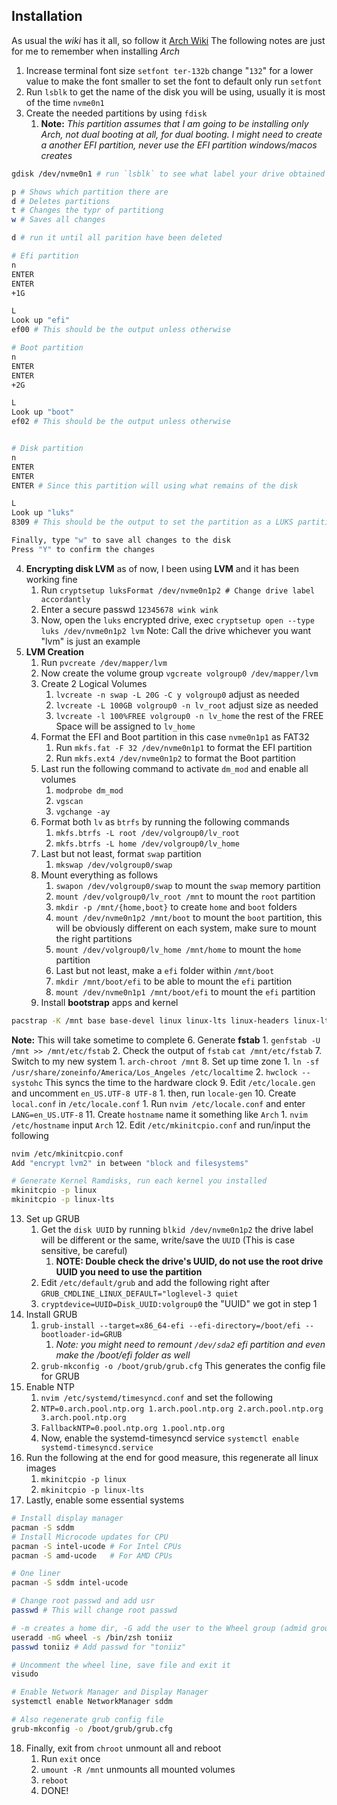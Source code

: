 ## Installation
As usual the *wiki* has it all, so follow it [Arch Wiki](https://wiki.archlinux.org/title/Installation_guide)
The following notes are just for me to remember when installing *Arch*
1. Increase terminal font size `setfont ter-132b` change "`132`" for a lower value to make the font smaller to set the font to default only run `setfont`
2. Run `lsblk` to get the name of the disk you will be using, usually it is most of the time `nvme0n1` 
3. Create the needed partitions by using `fdisk` 
	1. **Note:** *This partition assumes that I am going to be installing only Arch, not dual booting at all, for dual booting. I might need to create a another EFI partition, never use the EFI partition windows/macos creates*

```bash
gdisk /dev/nvme0n1 # run `lsblk` to see what label your drive obtained

p # Shows which partition there are
d # Deletes partitions
t # Changes the typr of partitiong
w # Saves all changes

d # run it until all parition have been deleted

# Efi partition
n
ENTER
ENTER
+1G

L
Look up "efi"
ef00 # This should be the output unless otherwise

# Boot partition
n
ENTER
ENTER
+2G

L
Look up "boot"
ef02 # This should be the output unless otherwise


# Disk partition
n
ENTER
ENTER
ENTER # Since this partition will using what remains of the disk

L
Look up "luks"
8309 # This should be the output to set the partition as a LUKS partition type

Finally, type "w" to save all changes to the disk
Press "Y" to confirm the changes
```

4. **Encrypting disk LVM** as of now, I been using **LVM** and it has been working fine
	1. Run `cryptsetup luksFormat /dev/nvme0n1p2 # Change drive label accordantly`
	2. Enter a secure passwd `12345678 wink wink`
	3. Now, open the `luks` encrypted drive, exec `cryptsetup open --type luks /dev/nvme0n1p2 lvm` Note: Call the drive whichever you want "lvm" is just an example
5. **LVM Creation** 
	1. Run `pvcreate /dev/mapper/lvm`
	2. Now create the volume group `vgcreate volgroup0 /dev/mapper/lvm`
	3. Create 2 Logical Volumes
		1. `lvcreate -n swap -L 20G -C y volgroup0` adjust as needed
		2. `lvcreate -L 100GB volgroup0 -n lv_root` adjust size as needed
		3. `lvcreate -l 100%FREE volgroup0 -n lv_home` the rest of the FREE Space will be assigned to `lv_home`
	4. Format the EFI and Boot partition in this case `nvme0n1p1` as FAT32
		1. Run `mkfs.fat -F 32 /dev/nvme0n1p1` to format the EFI partition
		2. Run `mkfs.ext4 /dev/nvme0n1p2` to format the Boot partition
	5. Last run the following command to activate `dm_mod` and enable all volumes
		1. `modprobe dm_mod`
		2. `vgscan`
		3. `vgchange -ay`
	6. Format both `lv` as `btrfs` by running the following commands
		1. `mkfs.btrfs -L root /dev/volgroup0/lv_root`
		2. `mkfs.btrfs -L home /dev/volgroup0/lv_home`
	7. Last but not least, format `swap` partition
		1. `mkswap /dev/volgroup0/swap`
	8. Mount everything as follows
		1. `swapon /dev/volgroup0/swap` to mount the `swap` memory partition
		2. `mount /dev/volgroup0/lv_root /mnt` to mount the `root` partition
		3. `mkdir -p /mnt/{home,boot}` to create `home` and `boot` folders
		4. `mount /dev/nvme0n1p2 /mnt/boot` to mount the `boot` partition, this will be obviously different on each system, make sure to mount the right partitions
		5. `mount /dev/volgroup0/lv_home /mnt/home` to mount the `home` partition
		6. Last but not least, make a `efi` folder within `/mnt/boot`
		7. `mkdir /mnt/boot/efi` to be able to mount the `efi` partition
		8. `mount /dev/nvme0n1p1 /mnt/boot/efi` to mount the `efi` partition
	9.  Install **bootstrap** apps and kernel
```bash
pacstrap -K /mnt base base-devel linux linux-lts linux-headers linux-lts-headers linux-firmware git lvm2 networkmanager openssh os-prober sudo grub efibootmgr vim neovim nano man zsh ranger tmux bash 
```
**Note:** This will take sometime to complete
6. Generate **fstab**
	1. `genfstab -U /mnt >> /mnt/etc/fstab`
	2. Check the output of `fstab` `cat /mnt/etc/fstab`
7. Switch to my new system
	1. `arch-chroot /mnt`
8. Set up time zone
	1. `ln -sf /usr/share/zoneinfo/America/Los_Angeles /etc/localtime`
	2. `hwclock --systohc` This syncs the time to the hardware clock
9. Edit `/etc/locale.gen` and uncomment `en_US.UTF-8 UTF-8`
	1. then, run `locale-gen`
10. Create `local.conf` in `/etc/locale.conf`
	1. Run `nvim /etc/locale.conf` and enter `LANG=en_US.UTF-8`
11. Create `hostname` name it something like `Arch`
	1. `nvim /etc/hostname` input `Arch` 
12. Edit `/etc/mkinitcpio.conf` and run/input the following
```bash
nvim /etc/mkinitcpio.conf
Add "encrypt lvm2" in between "block and filesystems"

# Generate Kernel Ramdisks, run each kernel you installed
mkinitcpio -p linux
mkinitcpio -p linux-lts
```
13. Set up GRUB
	1. Get the `disk UUID` by running `blkid /dev/nvme0n1p2` the drive label will be different or the same, write/save the `UUID` (This is case sensitive, be careful)
		1. **NOTE: Double check the drive's UUID, do not use the root drive UUID you need to use the partition**
	2. Edit `/etc/default/grub` and add the following right after `GRUB_CMDLINE_LINUX_DEFAULT="loglevel-3 quiet`
	3. `cryptdevice=UUID=Disk_UUID:volgroup0` the "UUID" we got in step 1
14. Install GRUB
	1. `grub-install --target=x86_64-efi --efi-directory=/boot/efi --bootloader-id=GRUB`
		1. *Note: you might need to remount `/dev/sda2` efi partition and even make the /boot/efi folder as well*
	2. `grub-mkconfig -o /boot/grub/grub.cfg` This generates the config file for GRUB
15. Enable NTP
	1. `nvim /etc/systemd/timesyncd.conf` and set the following
	2. `NTP=0.arch.pool.ntp.org 1.arch.pool.ntp.org 2.arch.pool.ntp.org 3.arch.pool.ntp.org`
	3. `FallbackNTP=0.pool.ntp.org 1.pool.ntp.org`
	4. Now, enable the systemd-timesyncd service `systemctl enable systemd-timesyncd.service`
16. Run the following at the end for good measure, this regenerate all linux images
	1. `mkinitcpio -p linux`
	2. `mkinitcpio -p linux-lts`
17. Lastly, enable some essential systems
```bash
# Install display manager
pacman -S sddm
# Install Microcode updates for CPU
pacman -S intel-ucode # For Intel CPUs
pacman -S amd-ucode   # For AMD CPUs

# One liner
pacman -S sddm intel-ucode

# Change root passwd and add usr
passwd # This will change root passwd

# -m creates a home dir, -G add the user to the Wheel group (admid group)
useradd -mG wheel -s /bin/zsh toniiz
passwd toniiz # Add passwd for "toniiz"

# Uncomment the wheel line, save file and exit it
visudo

# Enable Network Manager and Display Manager
systemctl enable NetworkManager sddm

# Also regenerate grub config file
grub-mkconfig -o /boot/grub/grub.cfg
```
18. Finally, exit from `chroot` unmount all and reboot
	1. Run `exit` once
	2. `umount -R /mnt` unmounts all mounted volumes
	3. `reboot`
	4. DONE!